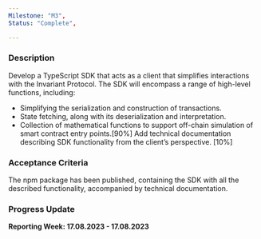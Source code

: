 ```yaml
---
Milestone: "M3",
Status: "Complete",

---
```

<!--lang:en--> 
### Description

Develop a TypeScript SDK that acts as a client  that simplifies interactions with the Invariant Protocol. The SDK will encompass a range of high-level functions, including:
- Simplifying the serialization and construction of transactions.
- State fetching, along with its deserialization and interpretation.
- Collection of mathematical functions to support off-chain simulation of smart contract entry points.[90%]
Add technical documentation describing SDK functionality from the client’s perspective. [10%]


### Acceptance Criteria

The npm package has been published, containing the SDK with all the described functionality, accompanied by technical documentation.

### Progress Update

**Reporting Week: 17.08.2023 - 17.08.2023**